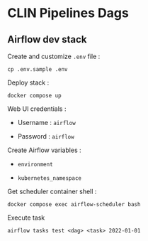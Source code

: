 # CLIN Pipelines Dags

## Airflow dev stack

Create and customize `.env` file :

```
cp .env.sample .env
```

Deploy stack :

```
docker compose up
```

Web UI credentials :

- Username : `airflow`

- Password : `airflow`

Create Airflow variables :

- `environment`

- `kubernetes_namespace`

Get scheduler container shell :

```
docker compose exec airflow-scheduler bash
```

Execute task

```
airflow tasks test <dag> <task> 2022-01-01
```
